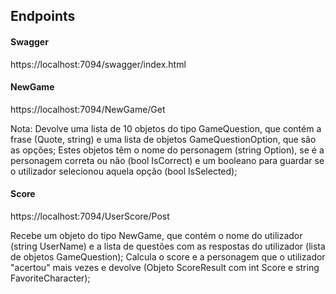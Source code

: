 ## Endpoints

#### Swagger
https://localhost:7094/swagger/index.html

#### NewGame
https://localhost:7094/NewGame/Get

Nota: Devolve uma lista de 10 objetos do tipo GameQuestion, que contém a frase (Quote, string) e uma lista de objetos GameQuestionOption, que são as opções; Estes objetos têm o nome do personagem (string Option), se é a personagem correta ou não (bool IsCorrect) e um booleano para guardar se o utilizador selecionou aquela opção (bool IsSelected);

#### Score
https://localhost:7094/UserScore/Post

Recebe um objeto do tipo NewGame, que contém o nome do utilizador (string UserName) e a lista de questões com as respostas do utilizador (lista de objetos GameQuestion); Calcula o score e a personagem que o utilizador "acertou" mais vezes e devolve (Objeto ScoreResult com int Score e string FavoriteCharacter);
